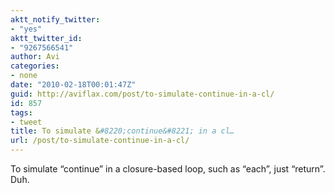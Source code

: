 ```yaml
---
aktt_notify_twitter:
- "yes"
aktt_twitter_id:
- "9267566541"
author: Avi
categories:
- none
date: "2010-02-18T00:01:47Z"
guid: http://aviflax.com/post/to-simulate-continue-in-a-cl/
id: 857
tags:
- tweet
title: To simulate &#8220;continue&#8221; in a cl…
url: /post/to-simulate-continue-in-a-cl/
---
```

To simulate &#8220;continue&#8221; in a closure-based loop, such as &#8220;each&#8221;, just &#8220;return&#8221;. Duh.